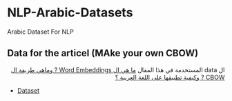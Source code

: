 # NLP-Arabic-Datasets
Arabic Dataset For NLP

## Data for the articel (MAke your own CBOW)

<p dir = 'rtl'>
    ال data  المستخدمة في هذا المقال 
    <a href='https://amienkhaled.me/blog/Make-Your-Own-CBOW/'>ما هي ال Word Embeddings ? وماهي طريقة ال CBOW ? وكيفية تطبيقها على اللغة العربية ؟</a>
</p>

- <a href='https://github.com/AmienKhaled/NLP-Arabic-Datasets/tree/main/Make_your_own_CBOW'>Dataset</a>

